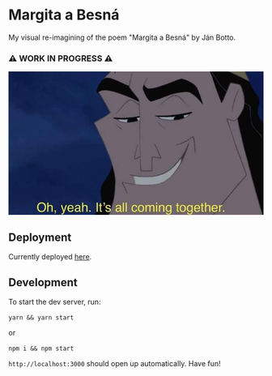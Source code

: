 # Margita a Besná
My visual re-imagining of the poem "Margita a Besná" by Ján Botto. 

### ⚠️ WORK IN PROGRESS ⚠️
![Kronk](src/img/cronk.jpg)

## Deployment
Currently deployed [here](https://margita-a-besna.filipdrgon.now.sh).

## Development
To start the dev server, run:
```shell
yarn && yarn start
```
or
```shell
npm i && npm start
```
`http://localhost:3000` should open up automatically. Have fun!
